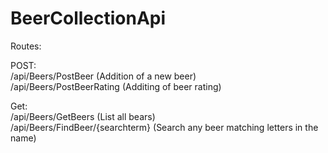 # BeerCollectionApi

Routes:  

POST:  
/api/Beers/PostBeer			(Addition of a new beer)  
/api/Beers/PostBeerRating		(Additing of beer rating)  

Get:  
/api/Beers/GetBeers			(List all bears)  
/api/Beers/FindBeer/{searchterm} 	(Search any beer matching letters in the name)  
